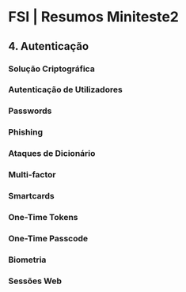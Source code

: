 # FSI | Resumos Miniteste2

## 4. Autenticação

### Solução Criptográfica

### Autenticação de Utilizadores

### Passwords

### Phishing

### Ataques de Dicionário

### Multi-factor

### Smartcards

### One-Time Tokens

### One-Time Passcode

### Biometria

### Sessões Web